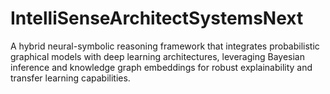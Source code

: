 # IntelliSenseArchitectSystemsNext
A hybrid neural-symbolic reasoning framework that integrates probabilistic graphical models with deep learning architectures, leveraging Bayesian inference and knowledge graph embeddings for robust explainability and transfer learning capabilities.
